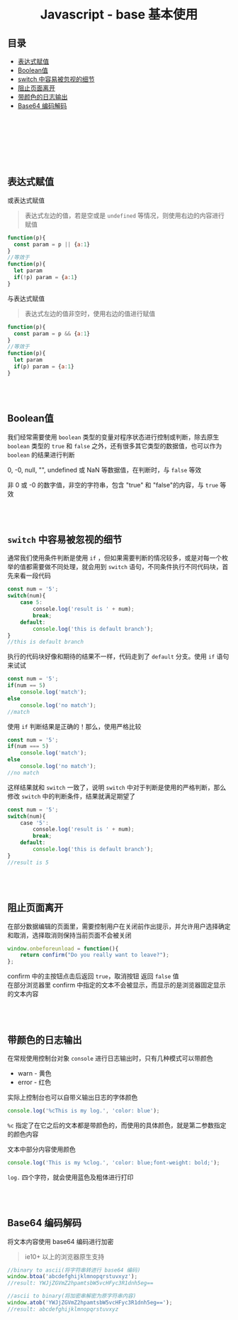 # <div align="center">Javascript - base 基本使用</center>

## 目录

- [表达式赋值](#表达式赋值)
- [Boolean值](#user-content-boolean值)
- [switch 中容易被忽视的细节](#user-content-switch-中容易被忽视的细节)
- [阻止页面离开](#阻止页面离开)
- [带颜色的日志输出](#带颜色的日志输出)
- [Base64 编码解码](#Base64-编码解码)

<br><br><br><br><br><br>

## 表达式赋值

或表达式赋值

> 表达式左边的值，若是空或是 `undefined` 等情况，则使用右边的内容进行赋值

```js
function(p){
  const param = p || {a:1}
}
//等效于
function(p){
  let param
  if(!p) param = {a:1}
}
```

与表达式赋值

> 表达式左边的值非空时，使用右边的值进行赋值

```js
function(p){
  const param = p && {a:1}
}
//等效于
function(p){
  let param
  if(p) param = {a:1}
}
```

<br><br>

## Boolean值

我们经常需要使用 `boolean` 类型的变量对程序状态进行控制或判断，除去原生 `boolean` 类型的 `true` 和 `false` 之外，还有很多其它类型的数据值，也可以作为 `boolean` 的结果进行判断

0, -0, null, "", undefined 或 NaN 等数据值，在判断时，与 `false` 等效

非 0 或 -0 的数字值，非空的字符串，包含 "true" 和 "false"的内容，与 `true` 等效

<br><br>

## `switch` 中容易被忽视的细节

通常我们使用条件判断是使用 `if` ，但如果需要判断的情况较多，或是对每一个枚举的值都需要做不同处理，就会用到 `switch` 语句，不同条件执行不同代码块，首先来看一段代码

```js
const num = '5';
switch(num){
    case 5:
        console.log('result is ' + num);
        break;
    default:
        console.log('this is default branch');
}
//this is default branch
```

执行的代码块好像和期待的结果不一样，代码走到了 `default` 分支。使用 `if` 语句来试试

```js
const num = '5';
if(num == 5)
    console.log('match');
else
    console.log('no match');
//match
```

使用 `if` 判断结果是正确的！那么，使用严格比较

```js
const num = '5';
if(num === 5)
    console.log('match');
else
    console.log('no match');
//no match
```

这样结果就和 `switch` 一致了，说明 `switch` 中对于判断是使用的严格判断，那么修改 `switch` 中的判断条件，结果就满足期望了

```js
const num = '5';
switch(num){
    case '5':
        console.log('result is ' + num);
        break;
    default:
        console.log('this is default branch');
}
//result is 5
```

<br><br>

## 阻止页面离开

在部分数据编辑的页面里，需要控制用户在关闭前作出提示，并允许用户选择确定和取消，选择取消则保持当前页面不会被关闭

```js
window.onbeforeunload = function(){
    return confirm("Do you really want to leave?");
};
```
confirm 中的主按钮点击后返回 `true`，取消按钮 返回 `false` 值  
在部分浏览器里 confirm 中指定的文本不会被显示，而显示的是浏览器固定显示的文本内容

<br><br>

## 带颜色的日志输出

在常规使用控制台对象 `console` 进行日志输出时，只有几种模式可以带颜色

- warn - 黄色
- error - 红色

实际上控制台也可以自带义输出日志的字体颜色

```js
console.log('%cThis is my log.', 'color: blue');
```

`%c` 指定了在它之后的文本都是带颜色的，而使用的具体颜色，就是第二参数指定的颜色内容

文本中部分内容使用颜色

```js
console.log('This is my %clog.', 'color: blue;font-weight: bold;');
```

`log.` 四个字符，就会使用蓝色及粗体进行打印

<br><br>

## Base64 编码解码

将文本内容使用 base64 编码进行加密

> ie10+ 以上的浏览器原生支持

```js
//binary to ascii(将字符串转进行 base64 编码)
window.btoa('abcdefghijklmnopqrstuvxyz');
//result: YWJjZGVmZ2hpamtsbW5vcHFyc3R1dnh5eg==

//ascii to binary(将加密串解密为原字符串内容)
window.atob('YWJjZGVmZ2hpamtsbW5vcHFyc3R1dnh5eg==');
//result: abcdefghijklmnopqrstuvxyz

```

